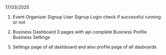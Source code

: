 17/03/2025
1.  Event Organizer Signup 
    User Signup 
    Login check if successful running or not 

2.  Business Dashboard 3 pages with api complete
    Business Profile
    Business Settings 

3.  Settings page of all dashboard and also profile page of all dasboards
